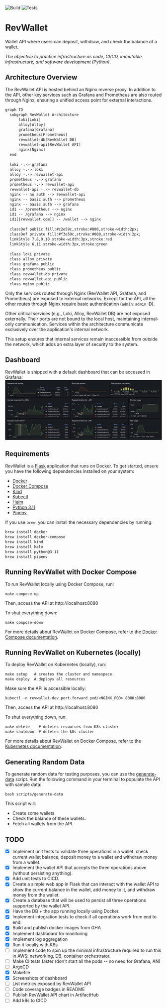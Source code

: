 ![Build](https://github.com/arthurjguerra/revwallet/actions/workflows/build.yaml/badge.svg)
![Tests](https://github.com/arthurjguerra/revwallet/actions/workflows/tests.yaml/badge.svg)

# RevWallet
Wallet API where users can deposit, withdraw, and check the balance of a wallet. 

*The objective to practice infrastructure as code, CI/CD, immutable infrastructure, and software development (Python).*

## Architecture Overview
The RevWallet API is hosted behind an Nginx reverse proxy. In addition to the API, other key services such as Grafana and Prometheus are also routed through Nginx, ensuring a unified access point for external interactions.

```mermaid
graph TD
  subgraph RevWallet Architecture
      loki[Loki]
      alloy[Alloy]
      grafana[Grafana]
      prometheus[Prometheus]
      revwallet-db[RevWallet DB]
      revwallet-api[RevWallet API]
      nginx[Nginx]
  end

  loki -.-> grafana
  alloy -.-> loki
  alloy -.-> revwallet-api
  prometheus -.-> grafana
  prometheus -.-> revwallet-api
  revwallet-api -.-> revwallet-db
  nginx -- no auth --> revwallet-api
  nginx -- basic auth --> prometheus
  nginx -- basic auth --> grafana
  id1 -- /prometheus --> nginx
  id1 -- /grafana --> nginx
  id1[[revwallet.com]] -- /wallet --> nginx

  classDef public fill:#c2e59c,stroke:#000,stroke-width:2px;
  classDef private fill:#f3e59c,stroke:#000,stroke-width:2px;
  linkStyle 7,8,9,10 stroke-width:3px,stroke:red
  linkStyle 6,11 stroke-width:3px,stroke:green

  class loki private
  class alloy private
  class grafana public
  class prometheus public
  class revwallet-db private
  class revwallet-api public
  class nginx public
```
  
Only the services routed through Nginx (RevWallet API, Grafana, and Prometheus) are exposed to external networks. Except for the API, all the other routes through Nginx require basic authentication (`admin:admin` :D). 

Other critical services (e.g., Loki, Alloy, RevWallet DB) are not exposed externally. Their ports are not bound to the local host, maintaining internal-only communication. Services within the architecture communicate exclusively over the application's internal network.

This setup ensures that internal services remain inaccessible from outside the network, which adds an extra layer of security to the system.

## Dashboard
RevWallet is shipped with a default dashboard that can be accessed in Grafana:
![revwallet-dashboard](./img/revwallet-dashboard.png)

## Requirements
RevWallet is a [Flask](https://flask.palletsprojects.com/en/3.0.x/) application that runs on Docker. To get started, ensure you have the following dependencies installed on your system:
- [Docker](https://docs.docker.com/guides/getting-started/)
- [Docker Compose](https://docs.docker.com/compose/gettingstarted/)
- [Kind](https://kind.sigs.k8s.io/docs/user/quick-start/)
- [Kubectl](https://kubernetes.io/docs/reference/kubectl/)
- [Helm](https://helm.sh/docs/intro/quickstart/)
- [Python 3.11](https://www.python.org/downloads/)
- [Pipenv](https://pipenv.pypa.io/en/latest/)

If you use `brew`, you can install the necessary dependencies by running:
```
brew install docker
brew install docker-compose
brew install kind
brew install helm
brew install python@3.11
brew install pipenv
```

## Running RevWallet with Docker Compose
To run RevWallet locally using Docker Compose, run:
```
make compose-up
```
Then, access the API at http://localhost:8080

To shut everything down:
```
make compose-down
```

For more details about RevWallet on Docker Compose, refer to the [Docker Compose documentation](docs/docker-compose.md).

## Running RevWallet on Kubernetes (locally)
To deploy RevWallet on Kubernetes (locally), run:

```
make setup   # creates the cluster and namespace
make deploy  # deploys all resources
```

Make sure the API is accessible locally:
```
kubectl -n revwallet-dev port-forward pod/<NGINX_POD> 8080:8080
```

Then, access the API at http://localhost:8080

To shut everything down, run:
```
make delete    # deletes resources from K8s cluster
make shutdown  # deletes the k8s cluster
```

For more details about RevWallet on Docker Compose, refer to the [Kubernetes documentation](docs/k8s-kind.md).

## Generating Random Data
To generate random data for testing purposes, you can use the [generate-data](./scripts/generate-data) script. Run the following command in your terminal to populate the API with sample data:

```
bash scripts/generate-data
```

This script will:
- Create some wallets.
- Check the balance of these wallets.
- Fetch all wallets from the API.

## TODO
- [X] Implement unit tests to validate three operations in a wallet: check current wallet balance, deposit money to a wallet and withdraw money from a wallet.
- [X] Implement the wallet API that accepts the three operations above (without persisting anything).
- [X] Add unit tests to CICD.
- [X] Create a simple web app in Flask that can interact with the wallet API to show the current balance in the wallet, add money to it, and withdraw money from the wallet.
- [X] Create a database that will be used to persist all three operations supported by the wallet API.
- [X] Have the DB + the app running locally using Docker.
- [X] Implement integration tests to check if all operations work from end to end.
- [X] Build and publish docker images from GHA
- [X] Implement dashboard for monitoring
- [X] Implement log aggregation
- [X] Run it locally with K8s
- [ ] Implement code to spin up the minimal infrastructure required to run this in AWS: networking, DB, container orchestrator.
- [ ] Make CI tests faster (don't start all the pods -- no need for Grafana, AN)
- [ ] ArgoCD
- [X] Makefile
- [X] Screenshots of dashboard
- [ ] List metrics exposed by RevWallet API
- [ ] Code coverage badges in README
- [ ] Publish RevWallet API chart in ArtifactHub
- [ ] Add k8s to CICD
